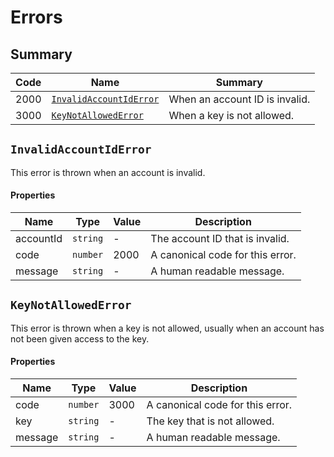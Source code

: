 # Errors

## Summary

| Code | Name                                              | Summary                        |
|------|---------------------------------------------------|--------------------------------|
| 2000 | [`InvalidAccountIdError`](#invalidaccountiderror) | When an account ID is invalid. |
| 3000 | [`KeyNotAllowedError`](#keynotallowederror)       | When a key is not allowed.     |

## `InvalidAccountIdError`

This error is thrown when an account is invalid.

#### Properties

| Name      | Type     | Value | Description                      |
|-----------|----------|-------|----------------------------------|
| accountId | `string` | -     | The account ID that is invalid.  |
| code      | `number` | 2000  | A canonical code for this error. |
| message   | `string` | -     | A human readable message.        |

## `KeyNotAllowedError`

This error is thrown when a key is not allowed, usually when an account has not been given access to the key.

#### Properties

| Name    | Type     | Value | Description                                   |
|---------|----------|-------|-----------------------------------------------|
| code    | `number` | 3000  | A canonical code for this error.              |
| key     | `string` | -     | The key that is not allowed.                  |
| message | `string` | -     | A human readable message.                     |
